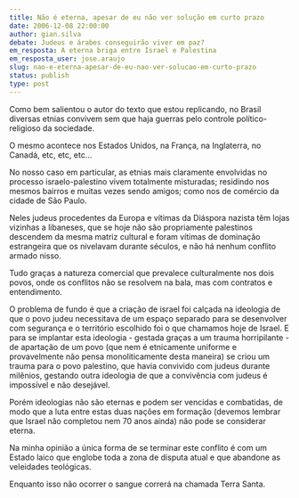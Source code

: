 ```yaml
---
title: Não é eterna, apesar de eu não ver solução em curto prazo
date: 2006-12-08 22:00:00
author: gian.silva
debate: Judeus e árabes conseguirão viver em paz?
em_resposta: A eterna briga entre Israel e Palestina
em_resposta_user: jose.araujo
slug: nao-e-eterna-apesar-de-eu-nao-ver-solucao-em-curto-prazo
status: publish 
type: post
---
```


Como bem salientou o autor do texto que estou replicando, no Brasil diversas etnias convivem sem que haja guerras pelo controle político-religioso da sociedade.  

O mesmo acontece nos Estados Unidos, na França, na Inglaterra, no Canadá, etc, etc, etc...  

No nosso caso em particular, as etnias mais claramente envolvidas no processo israelo-palestino vivem totalmente misturadas; residindo nos mesmos bairros e muitas vezes sendo amigos; como nos de comércio da cidade de São Paulo.  

Neles judeus procedentes da Europa e vítimas da Diáspora nazista têm lojas vizinhas a libaneses, que se hoje não são propriamente palestinos descendem da mesma matriz cultural e foram vítimas de dominação estrangeira que os nivelavam durante séculos, e não há nenhum conflito armado nisso.  

Tudo graças a natureza comercial que prevalece culturalmente nos dois povos, onde os conflitos não se resolvem na bala, mas com contratos e entendimento.  

O problema de fundo é que a criação de israel foi calçada na ideologia de que o povo judeu necessitava de um espaço separado para se desenvolver com segurança e o território escolhido foi o que chamamos hoje de Israel. E para se implantar esta ideologia - gestada graças a um trauma horripilante - de apartação de um povo (que nem é etnicamente uniforme e provavelmente não pensa monoliticamente desta maneira) se criou um trauma para o povo palestino, que havia convivido com judeus durante milênios, gestando outra ideologia de que a convivência com judeus é impossível e não desejável.  

Porém ideologias não são eternas e podem ser vencidas e combatidas, de modo que a luta entre estas duas nações em formação (devemos lembrar que Israel não completou nem 70 anos ainda) não pode se considerar eterna.  

Na minha opinião a única forma de se terminar este conflito é com um Estado laico que englobe toda a zona de disputa atual e que abandone as veleidades teológicas.  

Enquanto isso não ocorrer o sangue correrá na chamada Terra Santa.

